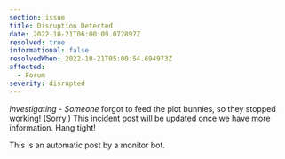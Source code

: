 ```yaml
---
section: issue
title: Disruption Detected
date: 2022-10-21T06:00:09.072897Z
resolved: true
informational: false
resolvedWhen: 2022-10-21T05:00:54.694973Z
affected:
  - Forum
severity: disrupted
---
```

*Investigating* - _Someone_ forgot to feed the plot bunnies, so they stopped working! (Sorry.) This incident post will be updated once we have more information. Hang tight!

This is an automatic post by a monitor bot.
        